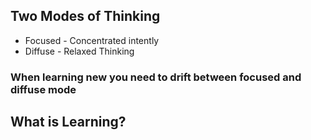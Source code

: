 ## Two Modes of Thinking
- Focused - Concentrated intently 
- Diffuse - Relaxed Thinking
### When learning new you need to drift between focused and diffuse mode

## What is Learning? 


